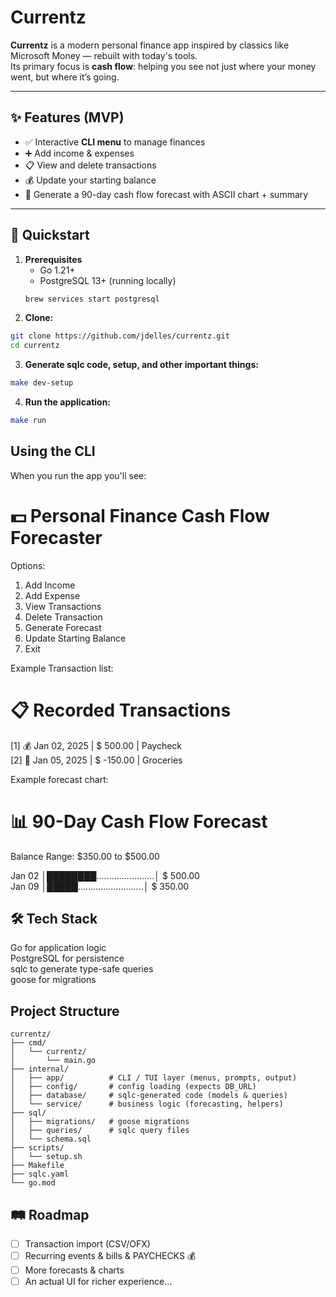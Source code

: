 # Currentz

**Currentz** is a modern personal finance app inspired by classics like Microsoft Money — rebuilt with today's tools.  
Its primary focus is **cash flow**: helping you see not just where your money went, but where it’s going.

---

## ✨ Features (MVP)

- ✅ Interactive **CLI menu** to manage finances  
- ➕ Add income & expenses  
- 📋 View and delete transactions  
- 💰 Update your starting balance  
- 🔮 Generate a 90-day cash flow forecast with ASCII chart + summary  

---

## 🚀 Quickstart

1. **Prerequisites**
   - Go 1.21+
   - PostgreSQL 13+ (running locally)  
   ```bash
   brew services start postgresql

2. **Clone:**
```bash
git clone https://github.com/jdelles/currentz.git
cd currentz
```

3. **Generate sqlc code, setup, and other important things:**
```bash
make dev-setup
```

4. **Run the application:**
```bash
make run
```

## Using the CLI

When you run the app you'll see: 

💵 Personal Finance Cash Flow Forecaster
========================================

Options:
1. Add Income
2. Add Expense
3. View Transactions
4. Delete Transaction
5. Generate Forecast
6. Update Starting Balance
7. Exit

Example Transaction list: 

📋 Recorded Transactions
=======================================================================
[1] 💰 Jan 02, 2025 | $   500.00 | Paycheck  
[2] 💸 Jan 05, 2025 | $  -150.00 | Groceries  

Example forecast chart: 

📊 90-Day Cash Flow Forecast
============================================================

Balance Range: $350.00 to $500.00

Jan 02 │████████.......................│ $   500.00  
Jan 09 │█████..........................│ $   350.00  

## 🛠 Tech Stack

Go for application logic  
PostgreSQL for persistence  
sqlc to generate type-safe queries  
goose for migrations  

## Project Structure
```
currentz/
├── cmd/
│   └── currentz/
│       └── main.go
├── internal/
│   ├── app/          # CLI / TUI layer (menus, prompts, output)
│   ├── config/       # config loading (expects DB_URL)
│   ├── database/     # sqlc-generated code (models & queries)
│   └── service/      # business logic (forecasting, helpers)
├── sql/
│   ├── migrations/   # goose migrations
│   ├── queries/      # sqlc query files
│   └── schema.sql
├── scripts/
│   └── setup.sh
├── Makefile
├── sqlc.yaml
└── go.mod
```

## 🛤 Roadmap

- [ ] Transaction import (CSV/OFX)  
- [ ] Recurring events & bills & PAYCHECKS 💰 
- [ ] More forecasts & charts  
- [ ] An actual UI for richer experience... 
